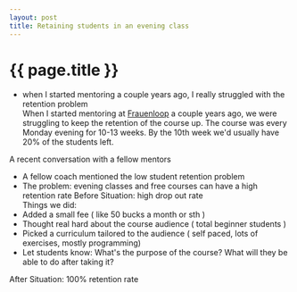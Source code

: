 ```yaml
---
layout: post
title: Retaining students in an evening class
---
```


{{ page.title }}
================

- when I started mentoring a couple years ago, I really struggled with the retention problem  
When I started mentoring at [Frauenloop](frauenloop.org) a couple years ago, we were struggling 
to keep the retention of the course up. The course was every Monday evening for 10-13 weeks. By 
the 10th week we'd usually have 20% of the students left. 

A recent conversation with a fellow mentors   
- A fellow coach mentioned the low student retention problem  
- The problem: evening classes and free courses can have a high retention rate
Before Situation: high drop out rate  
Things we did:  
- Added a small fee ( like 50 bucks a month or sth )  
- Thought real hard about the course audience ( total beginner students )  
- Picked a curriculum tailored to the audience ( self paced, lots of exercises, mostly programming)  
- Let students know: What's the purpose of the course? What will they be able to do after taking it?   

After Situation: 100% retention rate
